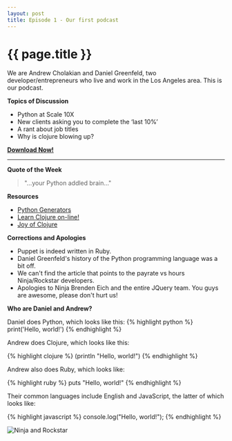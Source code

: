 ```yaml
---
layout: post
title: Episode 1 - Our first podcast
---
```


{{ page.title }}
================

We are Andrew Cholakian and Daniel Greenfeld, two developer/entrepreneurs who live and work in the Los Angeles area.
This is our podcast.

**Topics of Discussion**

* Python at Scale 10X
* New clients asking you to complete the ‘last 10%’
* A rant about job titles
* Why is clojure blowing up?

**[Download Now!](http://download.sbhackercast.com/sb-hackercast-2012-02-12-episode-1-first-podcast.mp3)**

-------------------------

**Quote of the Week**

> "...your Python addled brain..."

**Resources**

* [Python Generators](http://wiki.python.org/moin/Generators)
* [Learn Clojure on-line!](http://www.4clojure.com/)
* [Joy of Clojure](http://www.amazon.com/gp/product/1935182641?ie=UTF8&tag=cn-001-20)

**Corrections and Apologies**

* Puppet is indeed written in Ruby.
* Daniel Greenfeld's history of the Python programming language was a bit off.
* We can't find the article that points to the payrate vs hours Ninja/Rockstar developers.
* Apologies to Ninja Brenden Eich and the entire JQuery team. You guys are awesome, please don't hurt us!

**Who are Daniel and Andrew?**

Daniel does Python, which looks like this:
{% highlight python %}
print('Hello, world!')
{% endhighlight %}

Andrew does Clojure, which looks like this:

{% highlight clojure %}
(println "Hello, world!")
{% endhighlight %}

Andrew also does Ruby, which looks like:

{% highlight ruby %}
puts "Hello, world!"
{% endhighlight %}

Their common languages include English and JavaScript, the latter of which looks like:

{% highlight javascript %}
console.log("Hello, world!");
{% endhighlight %}

![Ninja and Rockstar](http://sbhackercast.com/images/audreyr/episode1.png)

